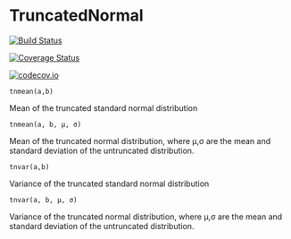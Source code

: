 # TruncatedNormal

[![Build Status](https://travis-ci.org/cossio/TruncatedNormal.jl.svg?branch=master)](https://travis-ci.org/cossio/TruncatedNormal.jl)

[![Coverage Status](https://coveralls.io/repos/cossio/TruncatedNormal.jl/badge.svg?branch=master&service=github)](https://coveralls.io/github/cossio/TruncatedNormal.jl?branch=master)

[![codecov.io](http://codecov.io/github/cossio/TruncatedNormal.jl/coverage.svg?branch=master)](http://codecov.io/github/cossio/TruncatedNormal.jl?branch=master)


    tnmean(a,b)

Mean of the truncated standard normal distribution

    tnmean(a, b, μ, σ)

Mean of the truncated normal distribution, where μ,σ
are the mean and standard deviation of the untruncated
distribution.


    tnvar(a,b)

Variance of the truncated standard normal distribution

    tnvar(a, b, μ, σ)

Variance of the truncated normal distribution, where μ,σ
are the mean and standard deviation of the untruncated
distribution.

